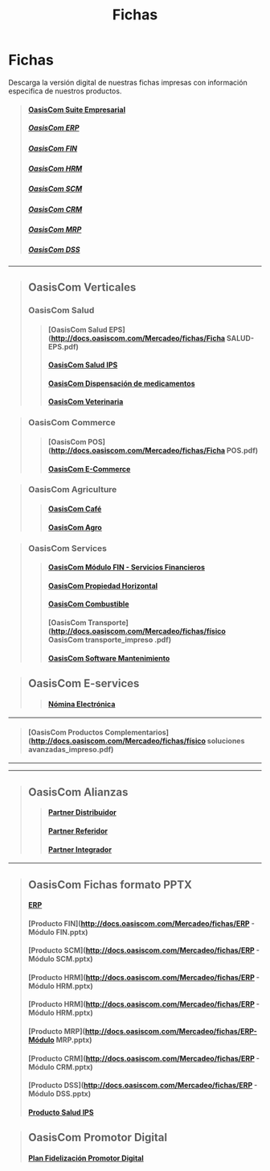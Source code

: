 ﻿---
layout: default
title: Fichas
permalink: /Mercadeo/fichas
editable: si
---

# Fichas

Descarga la versión digital de nuestras fichas impresas con información especifica de nuestros productos.

>#### [OasisCom Suite Empresarial](http://docs.oasiscom.com/Mercadeo/fichas/Físico_solución_general_impreso.pdf)
>##### [OasisCom ERP](http://docs.oasiscom.com/Mercadeo/fichas/Ficha-ERP.pdf)
>##### [OasisCom FIN](http://docs.oasiscom.com/Mercadeo/fichas/Ficha-FIN.pdf)
>##### [OasisCom HRM](http://docs.oasiscom.com/Mercadeo/fichas/Ficha-HRM.pdf)
>##### [OasisCom SCM](http://docs.oasiscom.com/Mercadeo/fichas/Ficha-SCM.pdf)
>##### [OasisCom CRM](http://docs.oasiscom.com/Mercadeo/fichas/Ficha-CRM.pdf)
>##### [OasisCom MRP](http://docs.oasiscom.com/Mercadeo/fichas/Ficha-MRP.pdf)
>##### [OasisCom DSS](http://docs.oasiscom.com/Mercadeo/fichas/Ficha-DSS.pdf)


---
>## OasisCom Verticales
>### OasisCom Salud
>>#### [OasisCom Salud EPS](http://docs.oasiscom.com/Mercadeo/fichas/Ficha SALUD-EPS.pdf)
>>#### [OasisCom Salud IPS ](http://docs.oasiscom.com/Mercadeo/fichas/Ficha-Software-IPS.pdf)
>>#### [OasisCom Dispensación de medicamentos](http://docs.oasiscom.com/Mercadeo/fichas/Dispensacion-de-medicamentos-Ficha-oasiscom.pdf)
>>#### [OasisCom Veterinaria](http://docs.oasiscom.com/Mercadeo/fichas/Ficha-veterinaria.pdf)

>### OasisCom Commerce 
>>#### [OasisCom POS](http://docs.oasiscom.com/Mercadeo/fichas/Ficha POS.pdf)
>>#### [OasisCom E-Commerce](http://docs.oasiscom.com/Mercadeo/fichas/Ficha-Ecommerce.pdf)

>### OasisCom Agriculture
>>#### [OasisCom Café](http://docs.oasiscom.com/Mercadeo/fichas/Ficha-Cafe.pdf)
>>#### [OasisCom Agro](http://docs.oasiscom.com/Mercadeo/fichas/Ficha-Agro.pdf	)

>### OasisCom Services
>>#### [OasisCom Módulo FIN - Servicios Financieros](http://docs.oasiscom.com/Mercadeo/fichas/Ficha-Modulo-FIN-Servicios-Financieros.pdf)
>>#### [OasisCom Propiedad Horizontal](http://docs.oasiscom.com/Mercadeo/fichas/Ficha-Propiedad-horizontal.pdf)
>>#### [OasisCom Combustible](http://docs.oasiscom.com/Mercadeo/fichas/Ficha-Combustible.pdf	)		
>>#### [OasisCom Transporte](http://docs.oasiscom.com/Mercadeo/fichas/físico OasisCom transporte_impreso .pdf)
>>#### [OasisCom Software Mantenimiento](http://docs.oasiscom.com/Mercadeo/fichas/Ficha-mantenimiento.pdf)

>## OasisCom E-services
>>#### [Nómina Electrónica](http://docs.oasiscom.com/Mercadeo/fichas/Ficha-Nomina-electronica.pdf)



---
>#### [OasisCom Productos Complementarios](http://docs.oasiscom.com/Mercadeo/fichas/físico soluciones avanzadas_impreso.pdf)


---


---
>## OasisCom Alianzas
>>#### [Partner Distribuidor](http://docs.oasiscom.com/Mercadeo/fichas/Ficha-Partner-Distribuidor.pdf)
>>#### [Partner Referidor](http://docs.oasiscom.com/Mercadeo/fichas/Ficha-Partner-Referidor.pdf)
>>#### [Partner Integrador](http://docs.oasiscom.com/Mercadeo/fichas/Ficha-Partner-Integrador.pdf)



---
>## OasisCom Fichas formato PPTX
>#### [ERP](http://docs.oasiscom.com/Mercadeo/fichas/ERP.pptx)
>#### [Producto FIN](http://docs.oasiscom.com/Mercadeo/fichas/ERP - Módulo FIN.pptx)
>#### [Producto SCM](http://docs.oasiscom.com/Mercadeo/fichas/ERP - Módulo SCM.pptx)
>#### [Producto HRM](http://docs.oasiscom.com/Mercadeo/fichas/ERP - Módulo HRM.pptx)
>#### [Producto HRM](http://docs.oasiscom.com/Mercadeo/fichas/ERP - Módulo HRM.pptx)
>#### [Producto MRP](http://docs.oasiscom.com/Mercadeo/fichas/ERP-Módulo MRP.pptx)
>#### [Producto CRM](http://docs.oasiscom.com/Mercadeo/fichas/ERP - Módulo CRM.pptx)
>#### [Producto DSS](http://docs.oasiscom.com/Mercadeo/fichas/ERP - Módulo DSS.pptx)
>#### [Producto Salud IPS](http://docs.oasiscom.com/Mercadeo/fichas/Ficha-salud-IPS.pptx)


>## OasisCom Promotor Digital 
>#### [Plan Fidelización Promotor Digital](http://docs.oasiscom.com/Mercadeo/fichas/Ficha-Promotor-Digital.pdf)